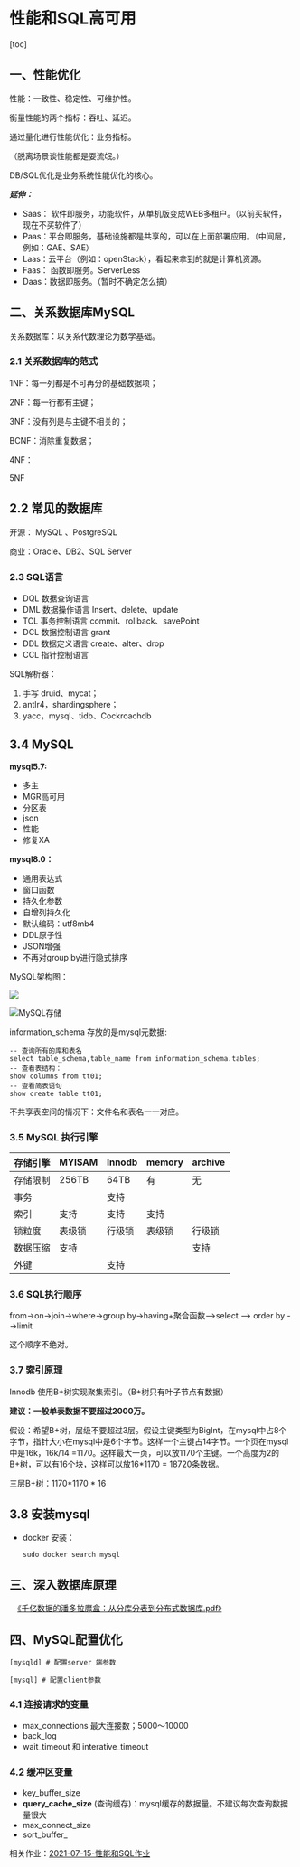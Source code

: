 # 性能和SQL高可用

[toc]

## 一、性能优化

性能：一致性、稳定性、可维护性。

衡量性能的两个指标：吞吐、延迟。

通过量化进行性能优化：业务指标。

（脱离场景谈性能都是耍流氓。）

DB/SQL优化是业务系统性能优化的核心。

***延伸：***

- Saas： 软件即服务，功能软件，从单机版变成WEB多租户。（以前买软件，现在不买软件了）
- Paas：平台即服务，基础设施都是共享的，可以在上面部署应用。（中间层，例如：GAE、SAE）
- Laas：云平台（例如：openStack），看起来拿到的就是计算机资源。
- Faas： 函数即服务。ServerLess
- Daas：数据即服务。（暂时不确定怎么搞）



## 二、关系数据库MySQL

关系数据库：以关系代数理论为数学基础。

### 2.1 关系数据库的范式

1NF：每一列都是不可再分的基础数据项；

2NF：每一行都有主键；

3NF：没有列是与主键不相关的；

BCNF：消除重复数据；

4NF：

5NF

## 2.2 常见的数据库

开源： MySQL 、PostgreSQL

商业：Oracle、DB2、SQL Server

### 2.3 SQL语言

- DQL 数据查询语言
- DML 数据操作语言 Insert、delete、update
- TCL 事务控制语言 commit、rollback、savePoint
- DCL 数据控制语言 grant
- DDL 数据定义语言 create、alter、drop
- CCL 指针控制语言

SQL解析器：

1. 手写 druid、mycat；
2. antlr4，shardingsphere；
3. yacc，mysql、tidb、Cockroachdb

## 3.4 MySQL

**mysql5.7:**

- 多主
- MGR高可用
- 分区表
- json
- 性能
- 修复XA

**mysql8.0：**

- 通用表达式
- 窗口函数
- 持久化参数
- 自增列持久化
- 默认编码：utf8mb4
- DDL原子性
- JSON增强
- 不再对group by进行隐式排序

MySQL架构图：

![](./photos/mysql架构.png)

![MySQL存储](./photos/mysql存储.png)

information_schema 存放的是mysql元数据:

```mysql
-- 查询所有的库和表名
select table_schema,table_name from information_schema.tables;
-- 查看表结构：
show columns from tt01;
-- 查看简表语句
show create table tt01;
```

不共享表空间的情况下：文件名和表名一一对应。

### 3.5 MySQL 执行引擎

| 存储引擎 | MYISAM | Innodb | memory | archive |
| -------- | ------ | ------ | ------ | ------- |
| 存储限制 | 256TB  | 64TB   | 有     | 无      |
| 事务     |        | 支持   |        |         |
| 索引     | 支持   | 支持   | 支持   |         |
| 锁粒度   | 表级锁 | 行级锁 | 表级锁 | 行级锁  |
| 数据压缩 | 支持   |        |        | 支持    |
| 外键     |        | 支持   |        |         |

### 3.6 SQL执行顺序

from->on->join->where->group by->having+聚合函数-->select --> order by -->limit

这个顺序不绝对。

### 3.7 索引原理

Innodb 使用B+树实现聚集索引。（B+树只有叶子节点有数据）

**建议：一般单表数据不要超过2000万。**

假设：希望B+树，层级不要超过3层。假设主键类型为BigInt，在mysql中占8个字节，指针大小在mysql中是6个字节。这样一个主键占14字节。一个页在mysql中是16k，16k/14 =1170。这样最大一页，可以放1170个主键。一个高度为2的B+树，可以有16个块，这样可以放16*1170  = 18720条数据。

三层B+树：1170*1170 * 16

## 3.8 安装mysql

- docker 安装：

  ```
  sudo docker search mysql
  ```

  

## 三、深入数据库原理

　[《千亿数据的潘多拉魔盒：从分库分表到分布式数据库.pdf》]()



## 四、MySQL配置优化

```
[mysqld] # 配置server 端参数

[mysql] # 配置client参数
```

### 4.1 连接请求的变量

- max_connections  最大连接数；5000～10000
- back_log
- wait_timeout 和 interative_timeout

### 4.2 缓冲区变量

- key_buffer_size
- **query_cache_size** (查询缓存)：mysql缓存的数据量。不建议每次查询数据量很大
- max_connect_size
- sort_buffer_



相关作业：[2021-07-15-性能和SQL作业]()
